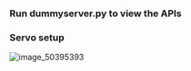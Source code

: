 ### Run dummyserver.py to view the APIs 
### Servo setup
![image_50395393](https://user-images.githubusercontent.com/65844160/154195241-077b9463-b742-4c13-936e-298c45c312e2.JPG)


